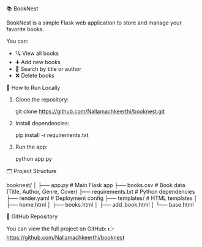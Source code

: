 📚 BookNest

BookNest is a simple Flask web application to store and manage your favorite books.

You can:

- 🔍 View all books  
- ➕ Add new books  
- 🔎 Search by title or author  
- ❌ Delete books  



🚀 How to Run Locally

1. Clone the repository:
   
    git clone https://github.com/Nallamachkeerthi/booknest.git
   

2. Install dependencies:

    pip install -r requirements.txt


3. Run the app:

    python app.py


🗂️ Project Structure


booknest/
│
├── app.py               # Main Flask app
├── books.csv            # Book data (Title, Author, Genre, Cover)
├── requirements.txt     # Python dependencies
├── render.yaml          # Deployment config
├── templates/           # HTML templates
│   ├── home.html
│   ├── books.html
│   ├── add_book.html
│   └── base.html



📎 GitHub Repository

You can view the full project on GitHub:
👉https://github.com/Nallamachkeerthi/booknest
